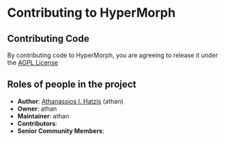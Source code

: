 # Contributing to HyperMorph

## Contributing Code

By contributing code to HyperMorph, you are agreeing to release it under the [AGPL License][1]


## Roles of people in the project 

* __Author__: [Athanassios I. Hatzis][2] (athan)
* __Owner__: athan
* __Maintainer__: athan
* __Contributors__:
* __Senior Community Members__:


[1]: https://github.com/healiseu/hypermorph/LICENSE
[2]: https://www.linkedin.com/in/athanassios/